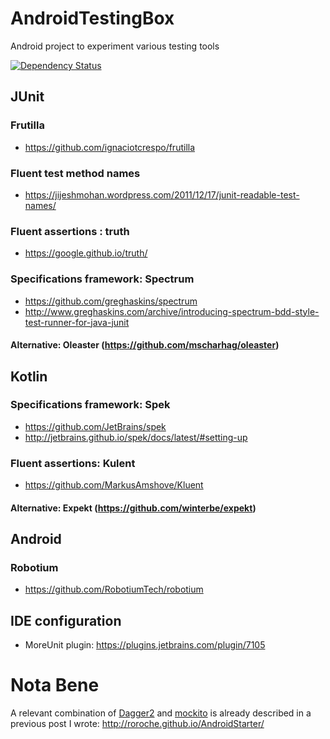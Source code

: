 # AndroidTestingBox

Android project to experiment various testing tools

[![Dependency Status](https://www.versioneye.com/user/projects/58261d9e7a72950483fd3428/badge.svg?style=flat-square)](https://www.versioneye.com/user/projects/58261d9e7a72950483fd3428)

## JUnit

### Frutilla

- https://github.com/ignaciotcrespo/frutilla

### Fluent test method names

- https://jijeshmohan.wordpress.com/2011/12/17/junit-readable-test-names/

### Fluent assertions : truth

- https://google.github.io/truth/

### Specifications framework: Spectrum

- https://github.com/greghaskins/spectrum
- http://www.greghaskins.com/archive/introducing-spectrum-bdd-style-test-runner-for-java-junit

#### Alternative: Oleaster (https://github.com/mscharhag/oleaster)

## Kotlin 

### Specifications framework: Spek

- https://github.com/JetBrains/spek
- http://jetbrains.github.io/spek/docs/latest/#setting-up

### Fluent assertions: Kulent

- https://github.com/MarkusAmshove/Kluent

#### Alternative: Expekt (https://github.com/winterbe/expekt)

## Android

### Robotium

- https://github.com/RobotiumTech/robotium

## IDE configuration

- MoreUnit plugin:  https://plugins.jetbrains.com/plugin/7105

# Nota Bene

A relevant combination of [Dagger2](https://google.github.io/dagger/) and [mockito](http://site.mockito.org/) is already described in a previous post I wrote: http://roroche.github.io/AndroidStarter/
